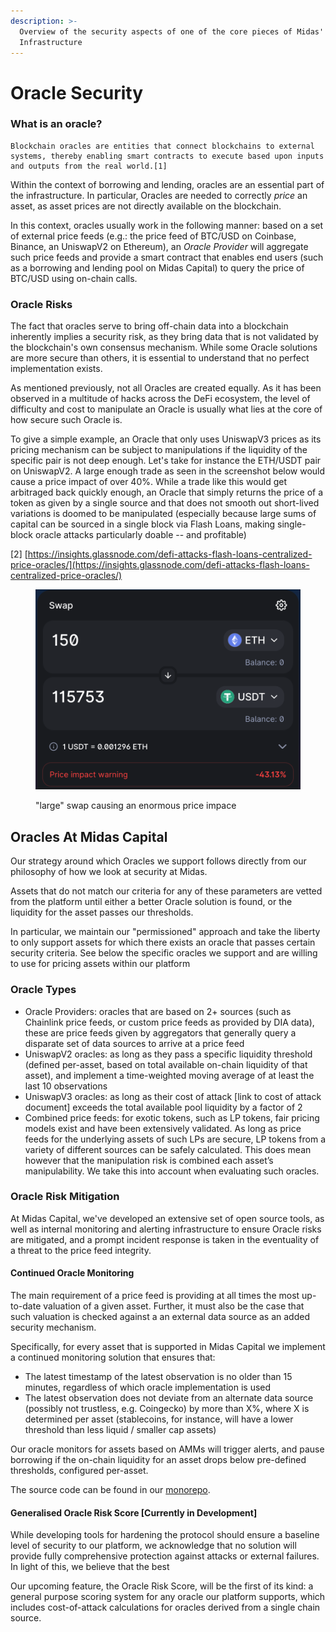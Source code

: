 ```yaml
---
description: >-
  Overview of the security aspects of one of the core pieces of Midas'
  Infrastructure
---
```


# Oracle Security

### What is an oracle?

```
Blockchain oracles are entities that connect blockchains to external systems, thereby enabling smart contracts to execute based upon inputs and outputs from the real world.[1]
```

Within the context of borrowing and lending, oracles are an essential part of the infrastructure. In particular, Oracles are needed to correctly _price_ an asset, as asset prices are not directly available on the blockchain.

In this context, oracles usually work in the following manner: based on a set of external price feeds (e.g.: the price feed of BTC/USD on Coinbase, Binance, an UniswapV2 on Ethereum), an _Oracle Provider_ will aggregate such price feeds and provide a smart contract that enables end users (such as a borrowing and lending pool on Midas Capital) to query the price of BTC/USD using on-chain calls.

### Oracle Risks

The fact that oracles serve to bring off-chain data into a blockchain inherently implies a security risk, as they bring data that is not validated by the blockchain's own consensus mechanism. While some Oracle solutions are more secure than others, it is essential to understand that no perfect implementation exists.

As mentioned previously, not all Oracles are created equally. As it has been observed in a multitude of hacks across the DeFi ecosystem, the level of difficulty and cost to manipulate an Oracle is usually what lies at the core of how secure such Oracle is.

To give a simple example, an Oracle that only uses UniswapV3 prices as its pricing mechanism can be subject to manipulations if the liquidity of the specific pair is not deep enough. Let's take for instance the ETH/USDT pair on UniswapV2. A large enough trade as seen in the screenshot below would cause a price impact of over 40%. While a trade like this would get arbitraged back quickly enough, an Oracle that simply returns the price of a token as given by a single source and that does not smooth out short-lived variations is doomed to be manipulated (especially because large sums of capital can be sourced in a single block via Flash Loans, making single-block oracle attacks particularly doable -- and profitable)&#x20;

\[2] [https://insights.glassnode.com/defi-attacks-flash-loans-centralized-price-oracles/](https://insights.glassnode.com/defi-attacks-flash-loans-centralized-price-oracles/)

<figure><img src="../../.gitbook/assets/Screenshot_2022-10-06_at_11.54.08.png" alt=""><figcaption><p>"large" swap causing an enormous price impace</p></figcaption></figure>

## Oracles At Midas Capital

Our strategy around which Oracles we support follows directly from our philosophy of how we look at security at Midas.

Assets that do not match our criteria for any of these parameters are vetted from the platform until either a better Oracle solution is found, or the liquidity for the asset passes our thresholds.

In particular, we maintain our "permissioned" approach and take the liberty to only support assets for which there exists an oracle that passes certain security criteria. See below the specific oracles we support and are willing to use for pricing assets within our platform

### Oracle Types

* Oracle Providers: oracles that are based on 2+ sources (such as Chainlink price feeds, or custom price feeds as provided by DIA data), these are price feeds given by aggregators that generally query a disparate set of data sources to arrive at a price feed
* UniswapV2 oracles: as long as they pass a specific liquidity threshold (defined per-asset, based on total available on-chain liquidity of that asset), and implement a time-weighted moving average of at least the last 10 observations
* UniswapV3 oracles: as long as their cost of attack \[link to cost of attack document] exceeds the total available pool liquidity by a factor of 2
* Combined price feeds: for exotic tokens, such as LP tokens, fair pricing models exist and have been extensively validated. As long as price feeds for the underlying assets of such LPs are secure, LP tokens from a variety of different sources can be safely calculated. This does mean however that the manipulation risk is combined each asset’s manipulability. We take this into account when evaluating such oracles.

### Oracle Risk Mitigation

At Midas Capital, we've developed an extensive set of open source tools, as well as internal monitoring and alerting infrastructure to ensure Oracle risks are mitigated, and a prompt incident response is taken in the eventuality of a threat to the price feed integrity.

#### Continued Oracle Monitoring

The main requirement of a price feed is providing at all times the most up-to-date valuation of a given asset. Further, it must also be the case that such valuation is checked against a an external data source as an added security mechanism.

Specifically, for every asset that is supported in Midas Capital we implement a continued monitoring solution that ensures that:

* The latest timestamp of the latest observation is no older than 15 minutes, regardless of which oracle implementation is used
* The latest observation does not deviate from an alternate data source (possibly not trustless, e.g. Coingecko) by more than X%, where X is determined per asset (stablecoins, for instance, will have a lower threshold than less liquid / smaller cap assets)

Our oracle monitors for assets based on AMMs will trigger alerts, and pause borrowing if the on-chain liquidity for an asset drops below pre-defined thresholds, configured per-asset.

The source code can be found in our [monorepo](https://github.com/Midas-Capital/monorepo/packages/monitors/oracle).

#### Generalised Oracle Risk Score \[Currently in Development]

While developing tools for hardening the protocol should ensure a baseline level of security to our platform, we acknowledge that no solution will provide fully comprehensive protection against attacks or external failures. In light of this, we believe that the best

Our upcoming feature, the Oracle Risk Score, will be the first of its kind: a general purpose scoring system for any oracle our platform supports, which includes cost-of-attack calculations for oracles derived from a single chain source.
